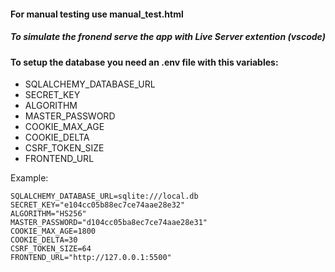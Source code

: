 #### For manual testing use manual_test.html
##### To simulate the fronend serve the app with Live Server extention (vscode)

#### To setup the database you need an .env file with this variables:
- SQLALCHEMY_DATABASE_URL
- SECRET_KEY
- ALGORITHM
- MASTER_PASSWORD
- COOKIE_MAX_AGE
- COOKIE_DELTA
- CSRF_TOKEN_SIZE
- FRONTEND_URL

Example:
```
SQLALCHEMY_DATABASE_URL=sqlite:///local.db
SECRET_KEY="e104cc05b88ec7ce74aae28e32"
ALGORITHM="HS256"
MASTER_PASSWORD="d104cc05ba8ec7ce74aae28e31"
COOKIE_MAX_AGE=1800
COOKIE_DELTA=30
CSRF_TOKEN_SIZE=64
FRONTEND_URL="http://127.0.0.1:5500"
```
